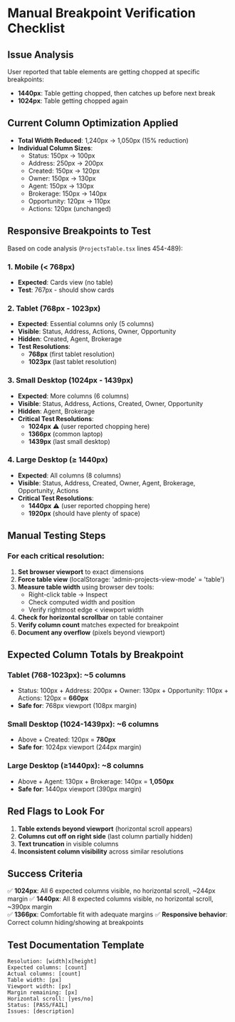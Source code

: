# Manual Breakpoint Verification Checklist

## Issue Analysis
User reported that table elements are getting chopped at specific breakpoints:
- **1440px**: Table getting chopped, then catches up before next break
- **1024px**: Table getting chopped again

## Current Column Optimization Applied
- **Total Width Reduced**: 1,240px → 1,050px (15% reduction)
- **Individual Column Sizes**:
  - Status: 150px → 100px
  - Address: 250px → 200px  
  - Created: 150px → 120px
  - Owner: 150px → 130px
  - Agent: 150px → 130px
  - Brokerage: 150px → 140px
  - Opportunity: 120px → 110px
  - Actions: 120px (unchanged)

## Responsive Breakpoints to Test
Based on code analysis (`ProjectsTable.tsx` lines 454-489):

### 1. Mobile (< 768px)
- **Expected**: Cards view (no table)
- **Test**: 767px - should show cards

### 2. Tablet (768px - 1023px)  
- **Expected**: Essential columns only (5 columns)
- **Visible**: Status, Address, Actions, Owner, Opportunity
- **Hidden**: Created, Agent, Brokerage
- **Test Resolutions**: 
  - **768px** (first tablet resolution)
  - **1023px** (last tablet resolution)

### 3. Small Desktop (1024px - 1439px)
- **Expected**: More columns (6 columns)  
- **Visible**: Status, Address, Actions, Created, Owner, Opportunity
- **Hidden**: Agent, Brokerage
- **Critical Test Resolutions**:
  - **1024px** ⚠️ (user reported chopping here)
  - **1366px** (common laptop)
  - **1439px** (last small desktop)

### 4. Large Desktop (≥ 1440px)
- **Expected**: All columns (8 columns)
- **Visible**: Status, Address, Created, Owner, Agent, Brokerage, Opportunity, Actions
- **Critical Test Resolutions**:
  - **1440px** ⚠️ (user reported chopping here) 
  - **1920px** (should have plenty of space)

## Manual Testing Steps

### For each critical resolution:

1. **Set browser viewport** to exact dimensions
2. **Force table view** (localStorage: 'admin-projects-view-mode' = 'table')
3. **Measure table width** using browser dev tools:
   - Right-click table → Inspect
   - Check computed width and position
   - Verify rightmost edge < viewport width
4. **Check for horizontal scrollbar** on table container
5. **Verify column count** matches expected for breakpoint
6. **Document any overflow** (pixels beyond viewport)

## Expected Column Totals by Breakpoint

### Tablet (768-1023px): ~5 columns
- Status: 100px + Address: 200px + Owner: 130px + Opportunity: 110px + Actions: 120px = **660px**
- **Safe for**: 768px viewport (108px margin)

### Small Desktop (1024-1439px): ~6 columns  
- Above + Created: 120px = **780px**
- **Safe for**: 1024px viewport (244px margin)

### Large Desktop (≥1440px): ~8 columns
- Above + Agent: 130px + Brokerage: 140px = **1,050px**
- **Safe for**: 1440px viewport (390px margin)

## Red Flags to Look For

1. **Table extends beyond viewport** (horizontal scroll appears)
2. **Columns cut off on right side** (last column partially hidden)
3. **Text truncation** in visible columns
4. **Inconsistent column visibility** across similar resolutions

## Success Criteria

✅ **1024px**: All 6 expected columns visible, no horizontal scroll, ~244px margin
✅ **1440px**: All 8 expected columns visible, no horizontal scroll, ~390px margin  
✅ **1366px**: Comfortable fit with adequate margins
✅ **Responsive behavior**: Correct column hiding/showing at breakpoints

## Test Documentation Template

```
Resolution: [width]x[height]
Expected columns: [count] 
Actual columns: [count]
Table width: [px]
Viewport width: [px] 
Margin remaining: [px]
Horizontal scroll: [yes/no]
Status: [PASS/FAIL]
Issues: [description]
```